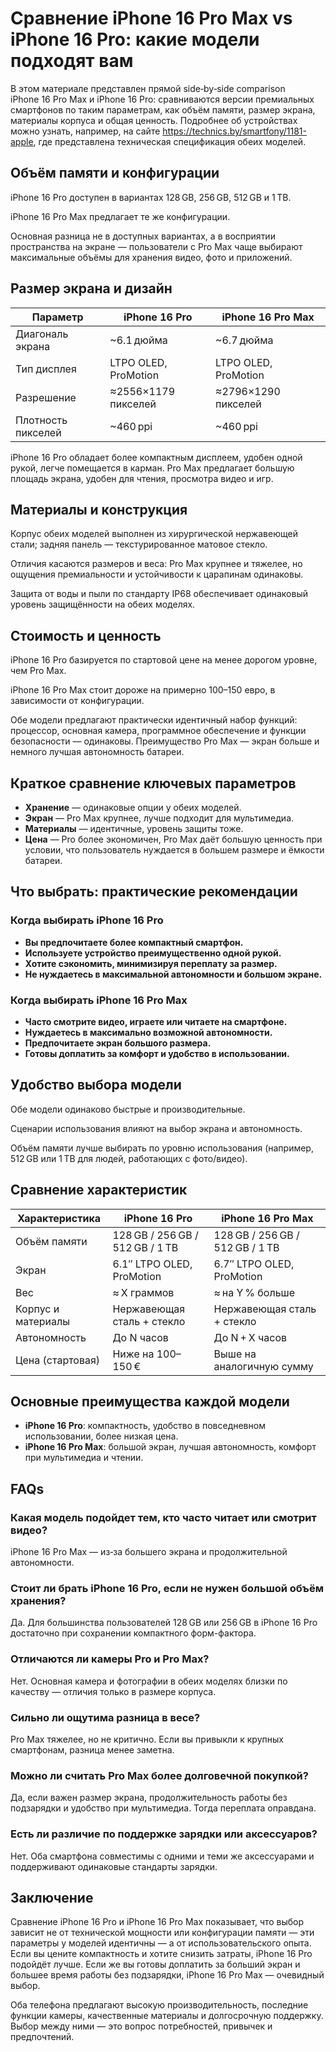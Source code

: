 # **Сравнение iPhone 16 Pro Max vs iPhone 16 Pro: какие модели подходят вам**

В этом материале представлен прямой side‑by‑side comparison iPhone 16 Pro Max и iPhone 16 Pro: сравниваются версии премиальных смартфонов по таким параметрам, как объём памяти, размер экрана, материалы корпуса и общая ценность. Подробнее об устройствах можно узнать, например, на сайте https://technics.by/smartfony/1181-apple, где представлена техническая спецификация обеих моделей.

## **Объём памяти и конфигурации**

iPhone 16 Pro доступен в вариантах 128 GB, 256 GB, 512 GB и 1 TB.

iPhone 16 Pro Max предлагает те же конфигурации.

Основная разница не в доступных вариантах, а в восприятии пространства на экране — пользователи с Pro Max чаще выбирают максимальные объёмы для хранения видео, фото и приложений.

## **Размер экрана и дизайн**

| Параметр | iPhone 16 Pro | iPhone 16 Pro Max |
| --- | --- | --- |
| Диагональ экрана | ~6.1 дюйма | ~6.7 дюйма |
| Тип дисплея | LTPO OLED, ProMotion | LTPO OLED, ProMotion |
| Разрешение | ≈2556×1179 пикселей | ≈2796×1290 пикселей |
| Плотность пикселей | ~460 ppi | ~460 ppi |

iPhone 16 Pro обладает более компактным дисплеем, удобен одной рукой, легче помещается в карман. Pro Max предлагает большую площадь экрана, удобен для чтения, просмотра видео и игр.

## **Материалы и конструкция**

Корпус обеих моделей выполнен из хирургической нержавеющей стали; задняя панель — текстурированное матовое стекло.

Отличия касаются размеров и веса: Pro Max крупнее и тяжелее, но ощущения премиальности и устойчивости к царапинам одинаковы.

Защита от воды и пыли по стандарту IP68 обеспечивает одинаковый уровень защищённости на обеих моделях.

## **Стоимость и ценность**

iPhone 16 Pro базируется по стартовой цене на менее дорогом уровне, чем Pro Max.

iPhone 16 Pro Max стоит дороже на примерно 100–150 евро, в зависимости от конфигурации.

Обе модели предлагают практически идентичный набор функций: процессор, основная камера, программное обеспечение и функции безопасности — одинаковы. Преимущество Pro Max — экран больше и немного лучшая автономность батареи.

## **Краткое сравнение ключевых параметров**

- **Хранение** — одинаковые опции у обеих моделей.
- **Экран** — Pro Max крупнее, лучше подходит для мультимедиа.
- **Материалы** — идентичные, уровень защиты тоже.
- **Цена** — Pro более экономичен, Pro Max даёт большую ценность при условии, что пользователь нуждается в большем размере и ёмкости батареи.

## **Что выбрать: практические рекомендации**

### **Когда выбирать iPhone 16 Pro**

- **Вы предпочитаете более компактный смартфон.**
- **Используете устройство преимущественно одной рукой.**
- **Хотите сэкономить, минимизируя переплату за размер.**
- **Не нуждаетесь в максимальной автономности и большом экране.**

### **Когда выбирать iPhone 16 Pro Max**

- **Часто смотрите видео, играете или читаете на смартфоне.**
- **Нуждаетесь в максимально возможной автономности.**
- **Предпочитаете экран большого размера.**
- **Готовы доплатить за комфорт и удобство в использовании.**

## **Удобство выбора модели**

Обе модели одинаково быстрые и производительные.

Сценарии использования влияют на выбор экрана и автономность.

Объём памяти лучше выбирать по уровню использования (например, 512 GB или 1 TB для людей, работающих с фото/видео).

## **Сравнение характеристик**

| Характеристика | iPhone 16 Pro | iPhone 16 Pro Max |
| --- | --- | --- |
| Объём памяти | 128 GB / 256 GB / 512 GB / 1 TB | 128 GB / 256 GB / 512 GB / 1 TB |
| Экран | 6.1″ LTPO OLED, ProMotion | 6.7″ LTPO OLED, ProMotion |
| Вес | ≈ X граммов | ≈ на Y % больше |
| Корпус и материалы | Нержавеющая сталь + стекло | Нержавеющая сталь + стекло |
| Автономность | До N часов | До N + X часов |
| Цена (стартовая) | Ниже на 100–150 € | Выше на аналогичную сумму |

## **Основные преимущества каждой модели**

- **iPhone 16 Pro**: компактность, удобство в повседневном использовании, более низкая цена.
- **iPhone 16 Pro Max**: большой экран, лучшая автономность, комфорт при мультимедиа и чтении.

## **FAQs**

### **Какая модель подойдет тем, кто часто читает или смотрит видео?**

iPhone 16 Pro Max — из‑за большего экрана и продолжительной автономности.

### **Стоит ли брать iPhone 16 Pro, если не нужен большой объём хранения?**

Да. Для большинства пользователей 128 GB или 256 GB в iPhone 16 Pro достаточно при сохранении компактного форм-фактора.

### **Отличаются ли камеры Pro и Pro Max?**

Нет. Основная камера и фотографии в обеих моделях близки по качеству — отличия только в размере корпуса.

### **Сильно ли ощутима разница в весе?**

Pro Max тяжелее, но не критично. Если вы привыкли к крупных смартфонам, разница менее заметна.

### **Можно ли считать Pro Max более долговечной покупкой?**

Да, если важен размер экрана, продолжительность работы без подзарядки и удобство при мультимедиа. Тогда переплата оправдана.

### **Есть ли различие по поддержке зарядки или аксессуаров?**

Нет. Оба смартфона совместимы с одними и теми же аксессуарами и поддерживают одинаковые стандарты зарядки.

## **Заключение**

Сравнение iPhone 16 Pro и iPhone 16 Pro Max показывает, что выбор зависит не от технической мощности или конфигурации памяти — эти параметры у моделей идентичны — а от использовательского опыта. Если вы цените компактность и хотите снизить затраты, iPhone 16 Pro подойдёт лучше. Если же вы готовы доплатить за больший экран и большее время работы без подзарядки, iPhone 16 Pro Max — очевидный выбор.

Оба телефона предлагают высокую производительность, последние функции камеры, качественные материалы и долгосрочную поддержку. Выбор между ними — это вопрос потребностей, привычек и предпочтений.

